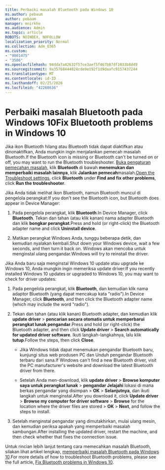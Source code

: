 ```yaml
---
title: Perbaiki masalah Bluetooth pada Windows 10
ms.author: pebaum
author: pebaum
manager: mnirkhe
ms.audience: Admin
ms.topic: article
ROBOTS: NOINDEX, NOFOLLOW
localization_priority: Normal
ms.collection: Adm_O365
ms.custom:
- "9001475"
- "3506"
ms.openlocfilehash: 94dda7a42632f57ce3aef5f467b87df1033b8d49
ms.sourcegitcommit: 9a35768444824cde9e192f1d9daafc9157437244
ms.translationtype: MT
ms.contentlocale: id-ID
ms.lasthandoff: 02/25/2020
ms.locfileid: "42268636"
---
```

# <a name="fix-bluetooth-problems-in-windows-10"></a><span data-ttu-id="7765a-102">Perbaiki masalah Bluetooth pada Windows 10</span><span class="sxs-lookup"><span data-stu-id="7765a-102">Fix Bluetooth problems in Windows 10</span></span>

<span data-ttu-id="7765a-103">Jika ikon Bluetooth hilang atau Bluetooth tidak dapat diaktifkan atau dinonaktifkan, Anda mungkin ingin menjalankan pemecah masalah Bluetooth.</span><span class="sxs-lookup"><span data-stu-id="7765a-103">If the Bluetooth icon is missing or Bluetooth can't be turned on or off, you may want to run the Bluetooth troubleshooter.</span></span> <span data-ttu-id="7765a-104">[Buka pengaturan pemecahan masalah](ms-settings:troubleshoot), klik **Bluetooth** di bawah **menemukan dan memperbaiki masalah lainnya**, klik **Jalankan pemecah**masalah.</span><span class="sxs-lookup"><span data-stu-id="7765a-104">[Open the Troubleshoot settings](ms-settings:troubleshoot), click **Bluetooth** under **Find and fix other problems**, click **Run the troubleshooter**.</span></span>

<span data-ttu-id="7765a-105">Jika Anda tidak melihat ikon Bluetooth, namun Bluetooth muncul di pengelola perangkat:</span><span class="sxs-lookup"><span data-stu-id="7765a-105">If you don't see the Bluetooth icon, but Bluetooth does appear in Device Manager:</span></span>

1. <span data-ttu-id="7765a-106">Pada pengelola perangkat, klik **Bluetooth**.</span><span class="sxs-lookup"><span data-stu-id="7765a-106">In Device Manager, click **Bluetooth**.</span></span> <span data-ttu-id="7765a-107">Tekan dan tahan (atau klik kanan) nama adapter Bluetooth dan klik **bongkar perangkat**.</span><span class="sxs-lookup"><span data-stu-id="7765a-107">Press and hold (or right-click) the Bluetooth adapter name and click **Uninstall device**.</span></span>

2. <span data-ttu-id="7765a-108">Matikan perangkat Windows Anda, tunggu beberapa detik, dan kemudian nyalakan kembali.</span><span class="sxs-lookup"><span data-stu-id="7765a-108">Shut down your Windows device, wait a few seconds, and then turn it back on.</span></span> <span data-ttu-id="7765a-109">Windows akan mencoba untuk menginstal ulang pengandar.</span><span class="sxs-lookup"><span data-stu-id="7765a-109">Windows will try to reinstall the driver.</span></span>

<span data-ttu-id="7765a-110">Jika Anda baru saja menginstal Windows 10 update atau upgrade ke Windows 10, Anda mungkin ingin memeriksa update driver:</span><span class="sxs-lookup"><span data-stu-id="7765a-110">If you recently installed Windows 10 updates or upgraded to Windows 10, you may want to check for driver updates:</span></span>

1. <span data-ttu-id="7765a-111">Pada pengelola perangkat, klik **Bluetooth**, dan kemudian klik nama adaptor Bluetooth (yang dapat mencakup kata "radio").</span><span class="sxs-lookup"><span data-stu-id="7765a-111">In Device Manager, click **Bluetooth**, and then click the Bluetooth adapter name (which may include the word "radio").</span></span>

2. <span data-ttu-id="7765a-112">Tekan dan tahan (atau klik kanan) Bluetooth adapter, dan kemudian klik **update driver** > **pencarian secara otomatis untuk memperbarui perangkat lunak pengandar**.</span><span class="sxs-lookup"><span data-stu-id="7765a-112">Press and hold (or right-click) the Bluetooth adapter, and then click **Update driver** > **Search automatically for updated driver software**.</span></span> <span data-ttu-id="7765a-113">Ikuti langkah-langkahnya, lalu klik **tutup**.</span><span class="sxs-lookup"><span data-stu-id="7765a-113">Follow the steps, then click **Close**.</span></span>

      - <span data-ttu-id="7765a-114">Jika Windows tidak dapat menemukan pengandar Bluetooth baru, kunjungi situs web produsen PC dan Unduh pengandar Bluetooth terbaru dari sana.</span><span class="sxs-lookup"><span data-stu-id="7765a-114">If Windows can't find a new Bluetooth driver, visit the PC manufacturer's website and download the latest Bluetooth driver from there.</span></span>

    - <span data-ttu-id="7765a-115">Setelah Anda men-download, klik **update driver** > **Browse komputer saya untuk perangkat lunak** > **pengandar Jelajahi** lokasi di mana berkas pengandar yang disimpan > **OK** > **Selanjutnya**, dan ikuti langkah untuk menginstal.</span><span class="sxs-lookup"><span data-stu-id="7765a-115">After you download it, click **Update driver** > **Browse my computer for driver software** > **Browse** for the location where the driver files are stored > **OK** > **Next**, and follow the steps to install.</span></span>

3. <span data-ttu-id="7765a-116">Setelah menginstal pengandar yang dimutakhirkan, mulai ulang mesin, dan kemudian periksa apakah yang memperbaiki masalah sambungan.</span><span class="sxs-lookup"><span data-stu-id="7765a-116">After installing the updated driver, restart the machine, and then check whether that fixes the connection issue.</span></span>

<span data-ttu-id="7765a-117">Untuk rincian lebih lanjut tentang cara memecahkan masalah Bluetooth, silakan lihat artikel lengkap, [memperbaiki masalah Bluetooth pada Windows 10](https://support.microsoft.com/help/14169/windows-10-fix-bluetooth-problems).</span><span class="sxs-lookup"><span data-stu-id="7765a-117">For more details of how to troubleshoot Bluetooth problems, please see the full article, [Fix Bluetooth problems in Windows 10](https://support.microsoft.com/help/14169/windows-10-fix-bluetooth-problems).</span></span>
